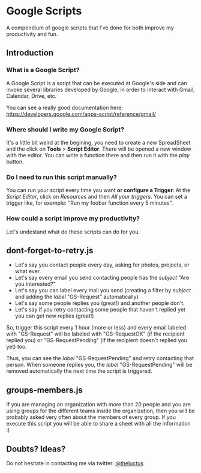Google Scripts
=============

A compendium of google scripts that I've done for both improve my productivity and fun.

## Introduction 

### What is a Google Script?

A Google Script is a script that can be executed at Google's side and can invoke several libraries 
developed by Google, in order to interact with Gmail, Calendar, Drive, etc.

You can see a really good documentation here: https://developers.google.com/apps-script/reference/gmail/

### Where should I write my Google Script?

It's a little bit weird at the begining, you need to create a new SpreadSheet and the click on 
__Tools__ > __Script Editor__. There will be opened a new window with the editor. You can write a function there
and then run it with the _play_ button.

### Do I need to run this script manually?

You can run your script every time you want __or configure a Trigger__: At the _Script Editor_, click on _Resources_ and then 
_All your triggers_. You can set a trigger like, for example: "Run my foobar function every 5 minutes".

### How could a script improve my productivity?

Let's undestand what do these scripts can do for you.

## dont-forget-to-retry.js

- Let's say you contact people every day, asking for photos, projects, or what ever.
- Let's say every email you send contacting people has the _subject_ "Are you interested?"
- Let's say you can label every mail you send (creating a filter by _subject_ and adding the _label_ "GS-Request" automatically)
- Let's say some people replies you (great!) and another people don't.
- Let's say if you retry contacting some people that haven't replied yet you can get new replies (great!)

So, trigger this script every 1 hour (more or less) and every email labeled with "GS-Request" will be labeled with
"GS-RequestOK" (if the recipient replied you) or "GS-RequestPending" (if the recipient doesn't replied you yet) too.

Thus, you can see the _label_ "GS-RequestPending" and retry contacting that person. When someone replies you, 
the _label_ "GS-RequestPending" will be removed automatically the next time the script is triggered.

## groups-members.js

If you are managing an organization with more than 20 people and you are using groups for the different teams inside the organization, then you will be probably asked very often about the members of every group. If you execute this script you will be able to share a sheet with all the information :)  

## Doubts? Ideas?

Do not hesitate in contacting me via twitter: [@theluctus](http://www.twitter.com/theluctus)
